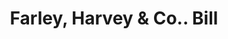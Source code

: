 ---
doi: 10.7916/D8TH9ZN5
date_other: '1900'
date_other_textual: 1900-1909
form: printed ephemera
genre:
- Invoices
name:
- Farley, Harvey & Co.
object_in_context_url: https://biggert.cul.columbia.edu/items/view/ave_biggert_00378
subject_hierarchical_geographic:
- Boston, Massachusetts, United States
subject_name:
- Farley, Harvey & Co.
title: Farley, Harvey & Co.. Bill
sort_title: Farley, Harvey & Co.. Bill
call_number: ave_biggert_00378
coordinates:
- 42.35805555555556,-71.06361111111111
pid: ave_biggert_00378
identifiers: ave_biggert_00378
thumbnail: https://derivativo-2.library.columbia.edu/iiif/2/ldpd:344121/full/!256,256/0/native.jpg
permalink: "/biggert/ave_biggert_00378/"
layout: iiif-image-page
---